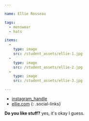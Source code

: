```yaml
---

name: Ellie Rosseau

tags:
  - menswear
  - hats

items:
  -
    type: image
    src: /student_assets/ellie-1.jpg
  -
    type: image
    src: /student_assets/ellie-2.jpg
  -
    type: image
    src: /student_assets/ellie-3.jpg

---
```



* [instagram_handle](https://www.instagram.com/instagram_handle/)
* [ellie.com](https://ellie.com)
{: .social-links}


**Do you like stuff?** yes, it's okay I guess.
